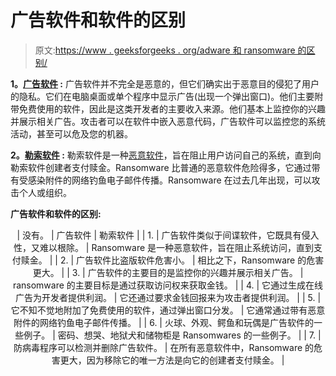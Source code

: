 # 广告软件和软件的区别

> 原文:[https://www . geeksforgeeks . org/adware 和 ransomware 的区别/](https://www.geeksforgeeks.org/difference-between-adware-and-ransomware/)

**1。[广告软件](https://www.geeksforgeeks.org/threats-to-information-security/) :**
广告软件并不完全是恶意的，但它们确实出于恶意目的侵犯了用户的隐私。它们在电脑桌面或单个程序中显示广告(出现一个弹出窗口)。他们主要附带免费使用的软件，因此是这类开发者的主要收入来源。他们基本上监控你的兴趣并展示相关广告。攻击者可以在软件中嵌入恶意代码，广告软件可以监控您的系统活动，甚至可以危及您的机器。

**2。[勒索软件](https://www.geeksforgeeks.org/what-is-wannacry-how-does-wannacry-ransomware-work/) :**
勒索软件是一种[恶意软件](https://www.geeksforgeeks.org/malware-and-its-types/)，旨在阻止用户访问自己的系统，直到向勒索软件创建者支付赎金。Ransomware 比普通的恶意软件危险得多，它通过带有受感染附件的网络钓鱼电子邮件传播。Ransomware 在过去几年出现，可以攻击个人或组织。

**广告软件和软件的区别:**

<center>

| 没有。 | 广告软件 | 勒索软件 |
| 1. | 广告软件类似于间谍软件，它既具有侵入性，又难以根除。 | Ransomware 是一种恶意软件，旨在阻止系统访问，直到支付赎金。 |
| 2. | 广告软件比盗版软件危害小。 | 相比之下，Ransomware 的危害更大。 |
| 3. | 广告软件的主要目的是监控你的兴趣并展示相关广告。 | ransomware 的主要目标是通过获取访问权来获取金钱。 |
| 4. | 它通过生成在线广告为开发者提供利润。 | 它还通过要求金钱回报来为攻击者提供利润。 |
| 5. | 它不知不觉地附加了免费使用的软件，通过弹出窗口分发。 | 它通常通过带有恶意附件的网络钓鱼电子邮件传播。 |
| 6. | 火球、外观、鳄鱼和玩偶是广告软件的一些例子。 | 密码、想哭、地狱犬和储物柜是 Ransomwares 的一些例子。 |
| 7. | 防病毒程序可以检测并删除广告软件。 | 在所有恶意软件中，Ransomware 的危害更大，因为移除它的唯一方法是向它的创建者支付赎金。 |

</center>
